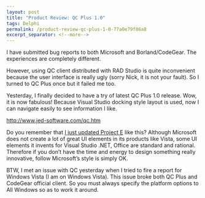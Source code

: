 ```yaml
---
layout: post
title: "Product Review: QC Plus 1.0"
tags: Delphi
permalink: /product-review-qc-plus-1-0-77a0e79f86a8
excerpt_separator: <!--more-->
---
```

I have submitted bug reports to both Microsoft and Borland/CodeGear. The experiences are completely different.

However, using QC client distributed with RAD Studio is quite inconvenient because the user interface is really ugly (sorry Nick, it is not your fault). So I turned to QC Plus once but it failed me too.

Yesterday, I finally decided to have a try of latest QC Plus 1.0 release. Wow, it is now fabulous! Because Visual Studio docking style layout is used, now I can navigate easily to see information I like.

http://www.jed-software.com/qc.htm

Do you remember that [I just updated Project E](/migration-to-dockpanel-296ecd64e9ea) like this? Although Microsoft does not create a lot of great UI elements in its products like Vista, some UI elements it invents for Visual Studio .NET, Office are standard and rational. Therefore if you don’t have the time and energy to design something really innovative, follow Microsoft’s style is simply OK.

BTW, I met an issue with QC yesterday when I tried to fire a report for Windows Vista (I am on Windows Vista). This issue broke both QC Plus and CodeGear official client. So you must always specify the platform options to All Windows so as to work it around.
<!--more-->